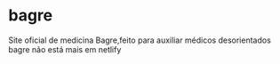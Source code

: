 # bagre
Site oficial de medicina Bagre,feito para auxiliar médicos desorientados
bagre não está mais em netlify
